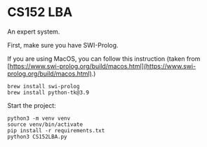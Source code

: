 # CS152 LBA

An expert system.

First, make sure you have SWI-Prolog.

If you are using MacOS, you can follow this instruction (taken from [https://www.swi-prolog.org/build/macos.html](https://www.swi-prolog.org/build/macos.html).)
```
brew install swi-prolog
brew install python-tk@3.9
```

Start the project:
```
python3 -m venv venv
source venv/bin/activate
pip install -r requirements.txt
python3 CS152LBA.py
```

